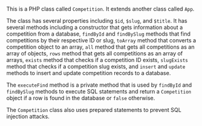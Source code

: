 This is a PHP class called `Competition`. It extends another class called `App`.

The class has several properties including `$id`, `$slug`, and `$title`. It has several methods including a constructor that gets information about a competition from a database, `findById` and `findBySlug` methods that find competitions by their respective ID or slug, `toArray` method that converts a competition object to an array, `all` method that gets all competitions as an array of objects, `rows` method that gets all competitions as an array of arrays, `exists` method that checks if a competition ID exists, `slugExists` method that checks if a competition slug exists, and `insert` and `update`  methods to insert and update competition records to a database.

The `executeFind` method is a private method that is used by `findById` and `findBySlug` methods to execute SQL statements and return a `Competition` object if a row is found in the database or `false` otherwise.

The `Competition` class also uses prepared statements to prevent SQL injection attacks.